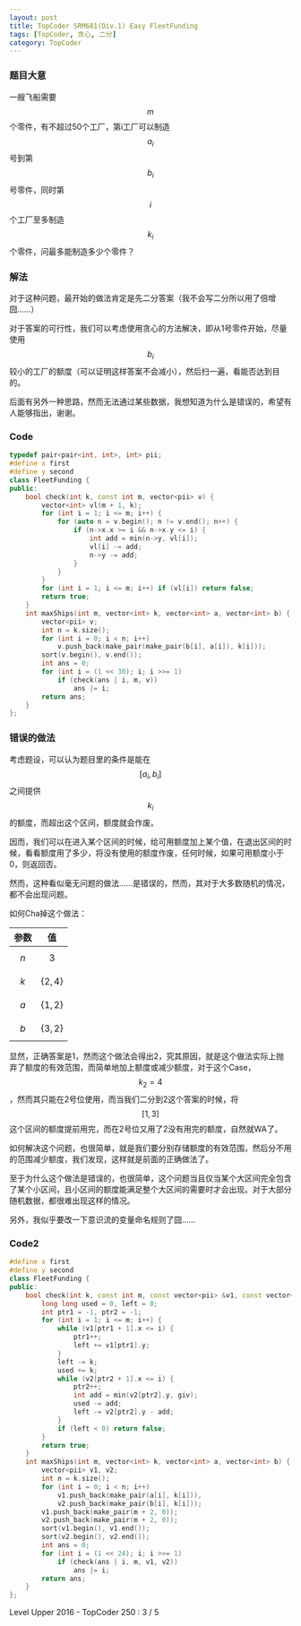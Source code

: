 ```yaml
---
layout: post
title: TopCoder SRM681(Div.1) Easy FleetFunding
tags: [TopCoder, 贪心, 二分]
category: TopCoder
---
```

### 题目大意

一艘飞船需要$$m$$个零件，有不超过50个工厂，第i工厂可以制造$$a_i$$号到第$$b_i$$号零件，同时第$$i$$个工厂至多制造$$k_i$$个零件，问最多能制造多少个零件？

### 解法

对于这种问题，最开始的做法肯定是先二分答案（我不会写二分所以用了倍增囧……）

对于答案的可行性，我们可以考虑使用贪心的方法解决，即从1号零件开始，尽量使用$$b_i$$较小的工厂的额度（可以证明这样答案不会减小），然后扫一遍，看能否达到目的。

后面有另外一种思路，然而无法通过某些数据，我想知道为什么是错误的，希望有人能够指出，谢谢。

### Code

```cpp
typedef pair<pair<int, int>, int> pii;
#define x first
#define y second
class FleetFunding {
public:
	bool check(int k, const int m, vector<pii> v) {
		vector<int> vl(m + 1, k);
		for (int i = 1; i <= m; i++) {
			for (auto n = v.begin(); n != v.end(); n++) {
				if (n->x.x >= i && n->x.y <= i) {
					int add = min(n->y, vl[i]);
					vl[i] -= add;
					n->y -= add;
				}
			}
		}
		for (int i = 1; i <= m; i++) if (vl[i]) return false;
		return true;
	}
	int maxShips(int m, vector<int> k, vector<int> a, vector<int> b) {
		vector<pii> v;
		int n = k.size();
		for (int i = 0; i < n; i++)
			v.push_back(make_pair(make_pair(b[i], a[i]), k[i]));
		sort(v.begin(), v.end());
		int ans = 0;
		for (int i = (1 << 30); i; i >>= 1)
			if (check(ans | i, m, v))
				ans |= i;
		return ans;
	}
};
```

### 错误的做法

考虑题设，可以认为题目里的条件是能在$$[a_i, b_i]$$之间提供$$k_i$$的额度，而超出这个区间，额度就会作废。

因而，我们可以在进入某个区间的时候，给可用额度加上某个值，在退出区间的时候，看看额度用了多少，将没有使用的额度作废，任何时候，如果可用额度小于0，则返回否。

然而，这种看似毫无问题的做法……是错误的，然而，其对于大多数随机的情况，都不会出现问题。

如何Cha掉这个做法：

| 参数 | 值 |
|:-:|:-:|
| $$n$$ | $$3$$ |
| $$k$$ | $$\{2, 4\}$$ |
| $$a$$ | $$\{1, 2\}$$ |
| $$b$$ | $$\{3, 2\}$$ |

显然，正确答案是1，然而这个做法会得出2，究其原因，就是这个做法实际上抛弃了额度的有效范围，而简单地加上额度或减少额度，对于这个Case，$$k_2 = 4$$，然而其只能在2号位使用，而当我们二分到2这个答案的时候，将$$[1, 3]$$这个区间的额度提前用完，而在2号位又用了2没有用完的额度，自然就WA了。

如何解决这个问题，也很简单，就是我们要分别存储额度的有效范围，然后分不用的范围减少额度，我们发现，这样就是前面的正确做法了。

至于为什么这个做法是错误的，也很简单，这个问题当且仅当某个大区间完全包含了某个小区间，且小区间的额度能满足整个大区间的需要时才会出现。对于大部分随机数据，都很难出现这样的情况。

另外，我似乎要改一下意识流的变量命名规则了囧……

### Code2

```cpp
#define x first
#define y second
class FleetFunding {
public:
	bool check(int k, const int m, const vector<pii> &v1, const vector<pii> &v2) {
		long long used = 0, left = 0;
		int ptr1 = -1, ptr2 = -1;
		for (int i = 1; i <= m; i++) {
			while (v1[ptr1 + 1].x <= i) {
				ptr1++;
				left += v1[ptr1].y;
			}
			left -= k;
			used += k;
			while (v2[ptr2 + 1].x <= i) {
				ptr2++;
				int add = min(v2[ptr2].y, giv);
				used -= add;
				left -= v2[ptr2].y - add;
			}
			if (left < 0) return false;
		}
		return true;
	}
	int maxShips(int m, vector<int> k, vector<int> a, vector<int> b) {
		vector<pii> v1, v2;
		int n = k.size();
		for (int i = 0; i < n; i++)
			v1.push_back(make_pair(a[i], k[i])),
			v2.push_back(make_pair(b[i], k[i]));
		v1.push_back(make_pair(m + 2, 0));
		v2.push_back(make_pair(m + 2, 0));
		sort(v1.begin(), v1.end());
		sort(v2.begin(), v2.end());
		int ans = 0;
		for (int i = (1 << 24); i; i >>= 1)
			if (check(ans | i, m, v1, v2))
				ans |= i;
		return ans;
	}
};
```

Level Upper 2016 - TopCoder 250 : 3 / 5
